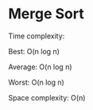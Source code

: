 # Merge Sort

Time complexity:


Best: O(n log n)


Average: O(n log n)


Worst: O(n log n)



Space complexity: O(n)